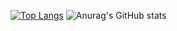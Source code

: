 [![Top Langs](https://github-readme-stats.vercel.app/api/top-langs/?username=iuroc)](https://github.com/anuraghazra/github-readme-stats)
![Anurag's GitHub stats](https://github-readme-stats.vercel.app/api?username=iuroc&show=reviews,discussions_started,discussions_answered,prs_merged,prs_merged_percentage)

